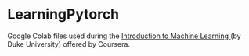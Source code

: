 # LearningPytorch
Google Colab files used during the <a href="https://www.coursera.org/learn/machine-learning-duke"> Introduction to Machine Learning </a> (by Duke University) offered by Coursera.
